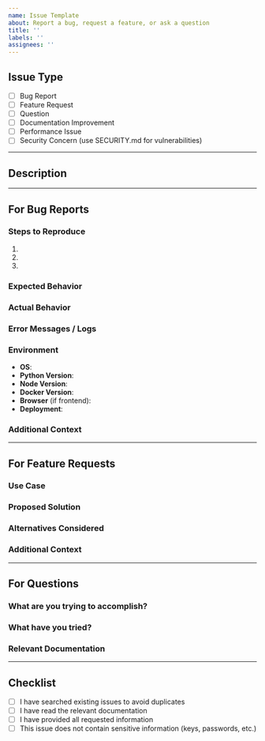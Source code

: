 ```yaml
---
name: Issue Template
about: Report a bug, request a feature, or ask a question
title: ''
labels: ''
assignees: ''
---
```


## Issue Type

<!-- Please check one -->
- [ ] Bug Report
- [ ] Feature Request
- [ ] Question
- [ ] Documentation Improvement
- [ ] Performance Issue
- [ ] Security Concern (use SECURITY.md for vulnerabilities)

---

## Description

<!-- Provide a clear and concise description of the issue -->

---

## For Bug Reports

### Steps to Reproduce

1. 
2. 
3. 

### Expected Behavior

<!-- What you expected to happen -->

### Actual Behavior

<!-- What actually happened -->

### Error Messages / Logs

<!-- Paste error messages or relevant logs here -->

### Environment

- **OS**: <!-- e.g., macOS 14.2 (M4 Pro), Ubuntu 22.04 -->
- **Python Version**: <!-- e.g., 3.13.3 -->
- **Node Version**: <!-- e.g., v20.17.0 -->
- **Docker Version**: <!-- e.g., 28.1.1 -->
- **Browser** (if frontend): <!-- e.g., Chrome 120, Safari 17 -->
- **Deployment**: <!-- Local dev, Cloud Run, other -->

### Additional Context

<!-- Screenshots, links, or other relevant information -->

---

## For Feature Requests

### Use Case

<!-- Describe the problem this feature would solve -->

### Proposed Solution

<!-- How should this work? -->

### Alternatives Considered

<!-- Other approaches you've thought about -->

### Additional Context

<!-- Mockups, examples, or references -->

---

## For Questions

### What are you trying to accomplish?

<!-- Describe your goal -->

### What have you tried?

<!-- Steps you've already taken -->

### Relevant Documentation

<!-- Links to docs you've consulted -->

---

## Checklist

<!-- Please check all that apply -->
- [ ] I have searched existing issues to avoid duplicates
- [ ] I have read the relevant documentation
- [ ] I have provided all requested information
- [ ] This issue does not contain sensitive information (keys, passwords, etc.)